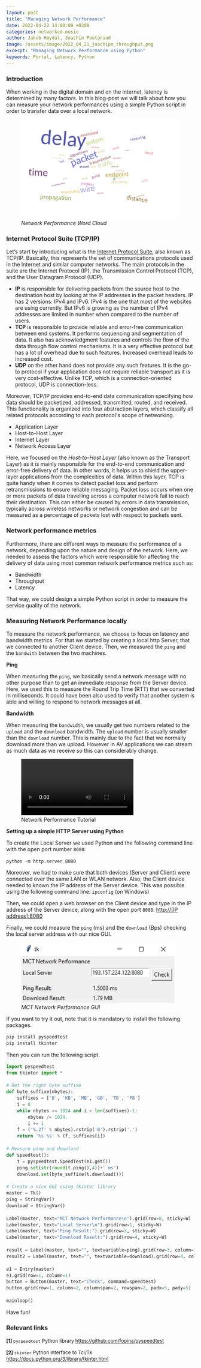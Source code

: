 ```yaml
---
layout: post
title: "Managing Network Performance"
date: 2022-04-22 14:00:00 +0200
categories: networked-music
author: Jakob Høydal, Joachim Poutaraud
image: /assets/image/2022_04_21_joachipo_throughput.png
excerpt: "Managing Network Performance using Python"
keywords: Portal, Latency, Python
---
```


### **Introduction**

When working in the digital domain and on the internet, latency is determined by many factors. In this blog-post we will talk about how you can measure your network performances using a simple Python script in order to transfer data over a local network.

<figure style="float: none">
   <img src="/assets/image/2022_04_21_joachipo_cloud.png" alt="Network Performance Word Cloud" title="" width="auto" />
   <figcaption><i>Network Performance Word Cloud</i></figcaption>
</figure>

### **Internet Protocol Suite (TCP/IP)**

Let’s start by introducing what is the [Internet Protocol Suite](https://en.wikipedia.org/wiki/Internet_protocol_suite), also known as TCP/IP. Basically, this represents the set of communications protocols used in the Internet and similar computer networks. The main protocols in the suite are the Internet Protocol (IP), the Transmission Control Protocol (TCP), and the User Datagram Protocol (UDP).

- **IP** is responsible for delivering packets from the source host to the destination host by looking at the IP addresses in the packet headers. IP has 2 versions: IPv4 and IPv6. IPv4 is the one that most of the websites are using currently. But IPv6 is growing as the number of IPv4 addresses are limited in number when compared to the number of users.
- **TCP** is responsible to provide reliable and error-free communication between end systems. It performs sequencing and segmentation of data. It also has acknowledgment features and controls the flow of the data through flow control mechanisms. It is a very effective protocol but has a lot of overhead due to such features. Increased overhead leads to increased cost.
- **UDP** on the other hand does not provide any such features. It is the go-to protocol if your application does not require reliable transport as it is very cost-effective. Unlike TCP, which is a connection-oriented protocol, UDP is connection-less.

Moreover, TCP/IP provides end-to-end data communication specifying how data should be packetized, addressed, transmitted, routed, and received. This functionality is organized into four abstraction layers, which classify all related protocols according to each protocol's scope of networking.

- Application Layer
- Host-to-Host Layer
- Internet Layer
- Network Access Layer

Here, we focused on the *Host-to-Host Layer* (also known as the Transport Layer) as it is mainly responsible for the end-to-end communication and error-free delivery of data. In other words, it helps us to shield the upper-layer applications from the complexities of data. Within this layer, TCP is quite handy when it comes to detect packet loss and perform retransmissions to ensure reliable messaging. Packet loss occurs when one or more packets of data travelling across a computer network fail to reach their destination. This can either be caused by errors in data transmission, typically across wireless networks or network congestion and can be measured as a percentage of packets lost with respect to packets sent.

### **Network performance metrics**

Furthermore, there are different ways to measure the performance of a network, depending upon the nature and design of the network. Here, we needed to assess the factors which were responsible for affecting the delivery of data using most common network performance metrics such as:

- Bandwidth
- Throughput
- Latency

That way, we could design a simple Python script in order to measure the service quality of the network.

### **Measuring Network Performance locally**

To measure the network performance, we choose to focus on latency and bandwidth metrics. For that we started by creating a local http Server, that we connected to another Client device. Then, we measured the `ping` and the `bandwith` between the two machines.

**Ping**

When measuring the `ping`, we basically send a network message with no other purpose than to get an immediate response from the Server device. Here, we used this to measure the Round Trip Time (RTT) that we converted in milliseconds. It could have been also used to verify that another system is able and willing to respond to network messages at all.

**Bandwidth**

When measuring the `bandwidth`, we usually get two numbers related to the `upload` and the `download` bandwidth. The `upload` number is usually smaller than the `download` number. This is mainly due to the fact that we normally download more than we upload. However in AV applications we can stream as much data as we receive so this can considerably change.


<figure style="float: none">
  <video width="auto" controls>
    <source src="https://drive.google.com/uc?&id=18tT10OIvFjFuRXjicTKrR2KVjTVjBwZl" type='video/mp4'>
  </video>
  <figcaption> Network Performance Tutorial</figcaption>
</figure>

**Setting up a simple HTTP Server using Python**

To create the Local Server we used Python and the following command line with the open port number `8080`:

`python -m http.server 8080`

Moreover, we had to make sure that both devices (Server and Client) were connected over the same LAN or WLAN network. Also, the Client device needed to known the IP address of the Server device. This was possible using the following command line: `ipconfig` (on Windows)

Then, we could open a web browser on the Client device and type in the IP address of the Server device, along with the open port `8080`: [http://[IP address]:8080]()

Finally, we could measure the `ping` (ms) and the `download` (Bps) checking the local server address with our nice GUI.

<figure style="float: none">
   <img src="/assets/image/2022_04_21_joachipo_GUI.jpg" alt="MCT Network Performance" title="" width="auto" />
   <figcaption><i>MCT Network Performance GUI</i></figcaption>
</figure>

If you want to try it out, note that it is mandatory to install the following packages.

```python
pip install pyspeedtest
pip install tkinter
```

Then you can run the following script.

```python
import pyspeedtest
from tkinter import *

# Get the right byte suffixe
def byte_suffixe(nbytes):
    suffixes = ['B', 'KB', 'MB', 'GB', 'TB', 'PB']
    i = 0
    while nbytes >= 1024 and i < len(suffixes)-1:
        nbytes /= 1024.
        i += 1
    f = ('%.2f' % nbytes).rstrip('0').rstrip('.')
    return '%s %s' % (f, suffixes[i])

# Measure ping and download
def speedtest():
    t = pyspeedtest.SpeedTest(e1.get())
    ping.set(str(round(t.ping(),4))+' ms')
    download.set(byte_suffixe(t.download()))

# Create a nice GUI using tkinter library
master = Tk()
ping = StringVar()
download = StringVar()

Label(master, text="MCT Network Performance\n").grid(row=0, sticky=W)  
Label(master, text="Local Server\n").grid(row=1, sticky=W)
Label(master, text="Ping Result:").grid(row=3, sticky=W)
Label(master, text="Download Result:").grid(row=4, sticky=W)

result = Label(master, text="", textvariable=ping).grid(row=3, column=1, sticky=W)
result2 = Label(master, text="", textvariable=download).grid(row=4, column=1, sticky=W)

e1 = Entry(master)
e1.grid(row=1, column=1)
button = Button(master, text="Check", command=speedtest)
button.grid(row=1, column=2, columnspan=2, rowspan=2, padx=5, pady=5)

mainloop()
```

Have fun!


### **Relevant links**

<font size="2"><p><b><a name="link1">[1]</a> </b> `pyspeedtest` Python library <a href="https://github.com/fopina/pyspeedtest">https://github.com/fopina/pyspeedtest</a></p></font>

<font size="2"><p><b><a name="link2">[2]</a> </b> `tkinter` Python interface to Tcl/Tk <a href="https://docs.python.org/3/library/tkinter.html">https://docs.python.org/3/library/tkinter.html</a></p></font>
